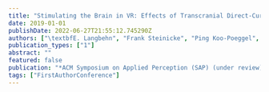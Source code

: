 ```yaml
---
title: "Stimulating the Brain in VR: Effects of Transcranial Direct-Current Stimulation on Redirected Walking"
date: 2019-01-01
publishDate: 2022-06-27T21:55:12.745290Z
authors: ["\textbfE. Langbehn", "Frank Steinicke", "Ping Koo-Poeggel", "Lisa Marshall", "Gerd Bruder"]
publication_types: ["1"]
abstract: ""
featured: false
publication: "*ACM Symposium on Applied Perception (SAP) (under review)*"
tags: ["FirstAuthorConference"]
---
```


